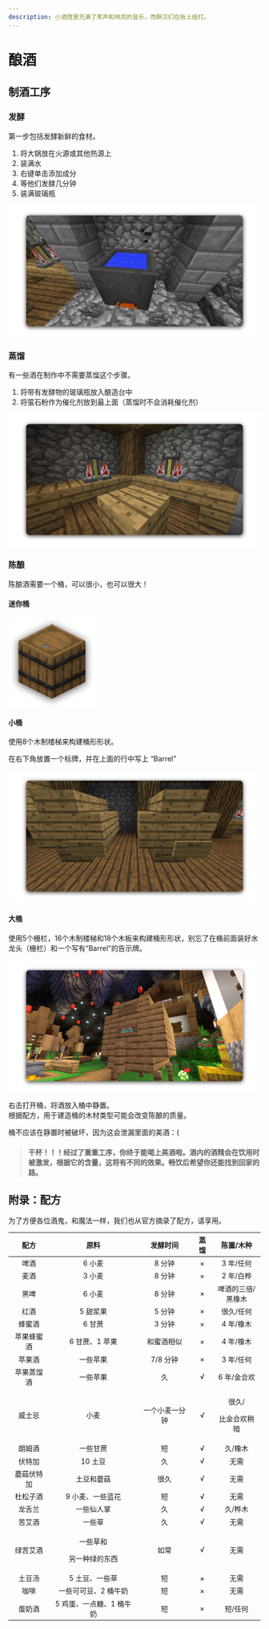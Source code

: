 ```yaml
---
description: 小酒馆里充满了笑声和响亮的音乐，而醉汉们在街上扭打。
---
```


# 酿酒

## 制酒工序

### 发酵

第一步包括发酵新鲜的食材。

1. 将大锅放在火源或其他热源上
2. 装满水
3. 右键单击添加成分
4. 等他们发酵几分钟
5. 装满玻璃瓶

![&#x5982;&#x679C;&#x4F60;&#x60F3;&#x77E5;&#x9053;&#x914D;&#x6599;&#x53D1;&#x9175;&#x7684;&#x65F6;&#x95F4;&#xFF0C;&#x53EF;&#x4EE5;&#x4F7F;&#x7528;&#x65F6;&#x949F;&#x53F3;&#x952E;&#x5927;&#x9505;&#x67E5;&#x770B;&#x3002;](../../.gitbook/assets/1.png)

### 蒸馏

有一些酒在制作中不需要蒸馏这个步骤。

1. 将带有发酵物的玻璃瓶放入酿造台中
2. 将萤石粉作为催化剂放到最上面（蒸馏时不会消耗催化剂）

![TheLittle\_Yang](../../.gitbook/assets/2.png)

### 陈酿

陈酿酒需要一个桶，可以很小，也可以很大！

#### 迷你桶

![&#x8FF7;&#x4F60;&#x6876;&#x53EF;&#x4EE5;&#x7528;&#x4E8E;&#x4E00;&#x4E9B;&#x5564;&#x9152;&#x7684;&#x9648;&#x917F;&#xFF0C; &#x53EA;&#x9700;&#x5236;&#x4F5C;&#x548C;&#x653E;&#x7F6E;&#x9152;&#x6876;&#xFF0C;&#x7136;&#x540E;&#x5C06;&#x5564;&#x9152;&#x88C5;&#x597D;&#x653E;&#x8FDB;&#x53BB;&#x5373;&#x53EF;&#x3002;](../../.gitbook/assets/mini.png)

#### 小桶

使用8个木制楼梯来构建桶形形状。

在右下角放置一个标牌，并在上面的行中写上 “Barrel”

![&#x521B;&#x9020;&#x6210;&#x529F;&#x4F1A;&#x63D0;&#x793A;&#x201C;&#x6728;&#x6876;&#x5DF2;&#x521B;&#x9020;&#x201D;&#x3002;](../../.gitbook/assets/3.png)

#### 大桶

使用5个栅栏，16个木制楼梯和18个木板来构建桶形形状，别忘了在桶前面装好水龙头（栅栏）和一个写有“Barrel”的告示牌。

![&#x521B;&#x9020;&#x6210;&#x529F;&#x4F1A;&#x63D0;&#x793A;&#x201C;&#x6728;&#x6876;&#x5DF2;&#x521B;&#x9020;&#x201D;&#x3002;](../../.gitbook/assets/4.png)

右击打开桶，将酒放入桶中静置。  
根据配方，用于建造桶的木材类型可能会改变陈酿的质量。

桶不应该在静置时被破坏，因为这会泄漏里面的美酒：\(

> #### 干杯！！！经过了重重工序，你终于能喝上美酒啦。酒内的酒精会在饮用时被激发，根据它的含量，这将有不同的效果。畅饮后希望你还能找到回家的路。

## 附录：配方

为了方便各位酒鬼，和魔法一样，我们也从官方摘录了配方，请享用。

<table>
  <thead>
    <tr>
      <th style="text-align:center">&#x914D;&#x65B9;</th>
      <th style="text-align:center">&#x539F;&#x6599;</th>
      <th style="text-align:center">&#x53D1;&#x9175;&#x65F6;&#x95F4;</th>
      <th style="text-align:center">&#x84B8;&#x998F;</th>
      <th style="text-align:center">&#x9648;&#x7F6E;/&#x6728;&#x79CD;</th>
    </tr>
  </thead>
  <tbody>
    <tr>
      <td style="text-align:center">&#x5564;&#x9152;</td>
      <td style="text-align:center">6 &#x5C0F;&#x9EA6;</td>
      <td style="text-align:center">8 &#x5206;&#x949F;</td>
      <td style="text-align:center">&#xD7;</td>
      <td style="text-align:center">3 &#x5E74;/&#x4EFB;&#x4F55;</td>
    </tr>
    <tr>
      <td style="text-align:center">&#x9EA6;&#x9152;</td>
      <td style="text-align:center">3 &#x5C0F;&#x9EA6;</td>
      <td style="text-align:center">8 &#x5206;&#x949F;</td>
      <td style="text-align:center">&#xD7;</td>
      <td style="text-align:center">2 &#x5E74;/&#x767D;&#x6866;</td>
    </tr>
    <tr>
      <td style="text-align:center">&#x9ED1;&#x5564;</td>
      <td style="text-align:center">6 &#x5C0F;&#x9EA6;</td>
      <td style="text-align:center">8 &#x5206;&#x949F;</td>
      <td style="text-align:center">&#xD7;</td>
      <td style="text-align:center">&#x5564;&#x9152;&#x7684;&#x4E09;&#x500D;/
        <br />&#x9ED1;&#x6A61;&#x6728;</td>
    </tr>
    <tr>
      <td style="text-align:center">&#x7EA2;&#x9152;</td>
      <td style="text-align:center">5 &#x751C;&#x6D46;&#x679C;</td>
      <td style="text-align:center">5 &#x5206;&#x949F;</td>
      <td style="text-align:center">&#xD7;</td>
      <td style="text-align:center">&#x5F88;&#x4E45;/&#x4EFB;&#x4F55;</td>
    </tr>
    <tr>
      <td style="text-align:center">&#x8702;&#x871C;&#x9152;</td>
      <td style="text-align:center">6 &#x7518;&#x8517;</td>
      <td style="text-align:center">3 &#x5206;&#x949F;</td>
      <td style="text-align:center">&#xD7;</td>
      <td style="text-align:center">4 &#x5E74;/&#x6A61;&#x6728;</td>
    </tr>
    <tr>
      <td style="text-align:center">&#x82F9;&#x679C;&#x8702;&#x871C;&#x9152;</td>
      <td style="text-align:center">6 &#x7518;&#x8517;&#x3001;1 &#x82F9;&#x679C;</td>
      <td style="text-align:center">&#x548C;&#x871C;&#x9152;&#x76F8;&#x4F3C;</td>
      <td style="text-align:center">&#xD7;</td>
      <td style="text-align:center">4 &#x5E74;/&#x6A61;&#x6728;</td>
    </tr>
    <tr>
      <td style="text-align:center">&#x82F9;&#x679C;&#x9152;</td>
      <td style="text-align:center">&#x4E00;&#x4E9B;&#x82F9;&#x679C;</td>
      <td style="text-align:center">7/8 &#x5206;&#x949F;</td>
      <td style="text-align:center">&#xD7;</td>
      <td style="text-align:center">3 &#x5E74;/&#x4EFB;&#x4F55;</td>
    </tr>
    <tr>
      <td style="text-align:center">&#x82F9;&#x679C;&#x84B8;&#x998F;&#x9152;</td>
      <td style="text-align:center">&#x4E00;&#x4E9B;&#x82F9;&#x679C;</td>
      <td style="text-align:center">&#x4E45;</td>
      <td style="text-align:center">&#x221A;</td>
      <td style="text-align:center">6 &#x5E74;/&#x91D1;&#x5408;&#x6B22;</td>
    </tr>
    <tr>
      <td style="text-align:center">&#x5A01;&#x58EB;&#x5FCC;</td>
      <td style="text-align:center">&#x5C0F;&#x9EA6;</td>
      <td style="text-align:center">&#x4E00;&#x4E2A;&#x5C0F;&#x9EA6;&#x4E00;&#x5206;&#x949F;</td>
      <td style="text-align:center">&#x221A;</td>
      <td style="text-align:center">
        <p>&#x5F88;&#x4E45;/</p>
        <p>&#x6BD4;&#x91D1;&#x5408;&#x6B22;&#x7A0D;&#x6697;</p>
      </td>
    </tr>
    <tr>
      <td style="text-align:center">&#x6717;&#x59C6;&#x9152;</td>
      <td style="text-align:center">&#x4E00;&#x4E9B;&#x7518;&#x8517;</td>
      <td style="text-align:center">&#x77ED;</td>
      <td style="text-align:center">&#x221A;</td>
      <td style="text-align:center">&#x4E45;/&#x6A61;&#x6728;</td>
    </tr>
    <tr>
      <td style="text-align:center">&#x4F0F;&#x7279;&#x52A0;</td>
      <td style="text-align:center">10 &#x571F;&#x8C46;</td>
      <td style="text-align:center">&#x4E45;</td>
      <td style="text-align:center">&#x221A;</td>
      <td style="text-align:center">&#x65E0;&#x9700;</td>
    </tr>
    <tr>
      <td style="text-align:center">&#x8611;&#x83C7;&#x4F0F;&#x7279;&#x52A0;</td>
      <td style="text-align:center">&#x571F;&#x8C46;&#x548C;&#x8611;&#x83C7;</td>
      <td style="text-align:center">&#x5F88;&#x4E45;</td>
      <td style="text-align:center">&#x221A;</td>
      <td style="text-align:center">&#x65E0;&#x9700;</td>
    </tr>
    <tr>
      <td style="text-align:center">&#x675C;&#x677E;&#x5B50;&#x9152;</td>
      <td style="text-align:center">9 &#x5C0F;&#x9EA6;&#x3001;&#x4E00;&#x4E9B;&#x84DD;&#x82B1;</td>
      <td style="text-align:center">&#x77ED;</td>
      <td style="text-align:center">&#x221A;</td>
      <td style="text-align:center">&#x65E0;&#x9700;</td>
    </tr>
    <tr>
      <td style="text-align:center">&#x9F99;&#x820C;&#x5170;</td>
      <td style="text-align:center">&#x4E00;&#x4E9B;&#x4ED9;&#x4EBA;&#x638C;</td>
      <td style="text-align:center">&#x4E45;</td>
      <td style="text-align:center">&#x221A;</td>
      <td style="text-align:center">&#x4E45;/&#x6866;&#x6728;</td>
    </tr>
    <tr>
      <td style="text-align:center">&#x82E6;&#x827E;&#x9152;</td>
      <td style="text-align:center">&#x4E00;&#x4E9B;&#x8349;</td>
      <td style="text-align:center">&#x4E45;</td>
      <td style="text-align:center">&#x221A;</td>
      <td style="text-align:center">&#x65E0;&#x9700;</td>
    </tr>
    <tr>
      <td style="text-align:center">&#x7EFF;&#x82E6;&#x827E;&#x9152;</td>
      <td style="text-align:center">
        <p>&#x4E00;&#x4E9B;&#x8349;&#x548C;</p>
        <p>&#x53E6;&#x4E00;&#x79CD;&#x7EFF;&#x7684;&#x4E1C;&#x897F;</p>
      </td>
      <td style="text-align:center">&#x5982;&#x5E38;</td>
      <td style="text-align:center">&#x221A;</td>
      <td style="text-align:center">&#x65E0;&#x9700;</td>
    </tr>
    <tr>
      <td style="text-align:center">&#x571F;&#x8C46;&#x6C64;</td>
      <td style="text-align:center">5 &#x571F;&#x8C46;&#x3001;&#x4E00;&#x4E9B;&#x8349;</td>
      <td style="text-align:center">&#x77ED;</td>
      <td style="text-align:center">&#xD7;</td>
      <td style="text-align:center">&#x65E0;&#x9700;</td>
    </tr>
    <tr>
      <td style="text-align:center">&#x5496;&#x5561;</td>
      <td style="text-align:center">&#x4E00;&#x4E9B;&#x53EF;&#x53EF;&#x8C46;&#x3001;2 &#x6876;&#x725B;&#x5976;</td>
      <td
      style="text-align:center">&#x77ED;</td>
        <td style="text-align:center">&#xD7;</td>
        <td style="text-align:center">&#x65E0;&#x9700;</td>
    </tr>
    <tr>
      <td style="text-align:center">&#x86CB;&#x5976;&#x9152;</td>
      <td style="text-align:center">5 &#x9E21;&#x86CB;&#x3001;&#x4E00;&#x70B9;&#x7CD6;&#x3001;1 &#x6876;&#x725B;&#x5976;</td>
      <td
      style="text-align:center">&#x77ED;</td>
        <td style="text-align:center">&#xD7;</td>
        <td style="text-align:center">&#x77ED;/&#x4EFB;&#x4F55;</td>
    </tr>
  </tbody>
</table>

